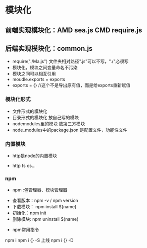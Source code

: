 <!--
 * @Author: your name
 * @Date: 2020-11-24 04:42:49
 * @LastEditTime: 2020-11-30 21:51:49
 * @LastEditors: Please set LastEditors
 * @Description: node笔记
 * @FilePath: \node_project\newNodeAndKoa\node.md
-->
# 模块化

## 前端实现模块化：AMD sea.js   CMD require.js
## 后端实现模块化：common.js

+ require("./Ma.js") 文件夹相对路径".js"可以不写，"./"必须写
+ 模块化，模块之间变量命名不污染
+ 模块之间可以相互引用
+ moudle.exports = exports
+ exports = {}  //这个不是导出原有值，而是给exports重新赋值


### 模块化形式
+ 文件形式的模块化
+ 目录形式的模块化 放自己写的模块
+ nodemodules里的模块 放第三方模块
+ node_modules中的package.json 是配置文件，功能性文件

### 内置模块
+ http是node的内置模块
- http fs os...

### npm
+ npm :包管理器、模块管理器
- 查看版本：npm -v / npm version
- 下载模块： npm install ${name}
- 初始化：npm init
- 删除模块: npm uninstall ${name}

+ npm常用指令

npm i
npm i {} -S
上线
npm i {} -D
